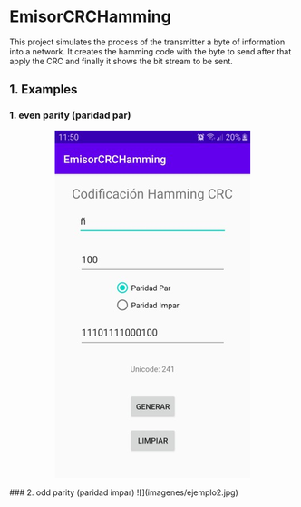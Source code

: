# EmisorCRCHamming
This project simulates the process of the  transmitter a byte of information into a network. It creates the hamming code with the byte to send after that apply the CRC and finally it shows the  bit stream to be sent.

## 1. Examples
### 1.   even parity (paridad par)
<p align="center"><img src="imagenes/ejemplo.jpg" /></p>
### 2.   odd parity (paridad impar)
![](imagenes/ejemplo2.jpg)
